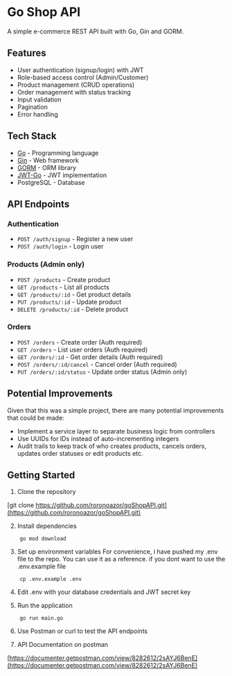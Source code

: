 # Go Shop API

A simple e-commerce REST API built with Go, Gin and GORM.

## Features

- User authentication (signup/login) with JWT
- Role-based access control (Admin/Customer)
- Product management (CRUD operations)
- Order management with status tracking
- Input validation
- Pagination
- Error handling

## Tech Stack

- [Go](https://golang.org/) - Programming language
- [Gin](https://gin-gonic.com/) - Web framework
- [GORM](https://gorm.io/) - ORM library
- [JWT-Go](https://github.com/golang-jwt/jwt) - JWT implementation
- PostgreSQL - Database

## API Endpoints

### Authentication

- `POST /auth/signup` - Register a new user
- `POST /auth/login` - Login user

### Products (Admin only)

- `POST /products` - Create product
- `GET /products` - List all products
- `GET /products/:id` - Get product details
- `PUT /products/:id` - Update product
- `DELETE /products/:id` - Delete product

### Orders

- `POST /orders` - Create order (Auth required)
- `GET /orders` - List user orders (Auth required)
- `GET /orders/:id` - Get order details (Auth required)
- `POST /orders/:id/cancel` - Cancel order (Auth required)
- `PUT /orders/:id/status` - Update order status (Admin only)

## Potential Improvements

Given that this was a simple project, there are many potential improvements that could be made:

- Implement a service layer to separate business logic from controllers
- Use UUIDs for IDs instead of auto-incrementing integers
- Audit trails to keep track of who creates products, cancels orders, updates order statuses or edit products etc.

## Getting Started

1. Clone the repository

[git clone https://github.com/roronoazor/goShopAPI.git](https://github.com/roronoazor/goShopAPI.git)

2. Install dependencies

```
    go mod download
```

3. Set up environment variables
   For convenience, i have pushed my .env file to the repo. You can use it as a reference. if you dont want to use the .env.example file

```
    cp .env.example .env
```

4. Edit .env with your database credentials and JWT secret key

5. Run the application

```
    go run main.go
```

6. Use Postman or curl to test the API endpoints

7. API Documentation on postman

[https://documenter.getpostman.com/view/8282612/2sAYJ6BenE](https://documenter.getpostman.com/view/8282612/2sAYJ6BenE)
